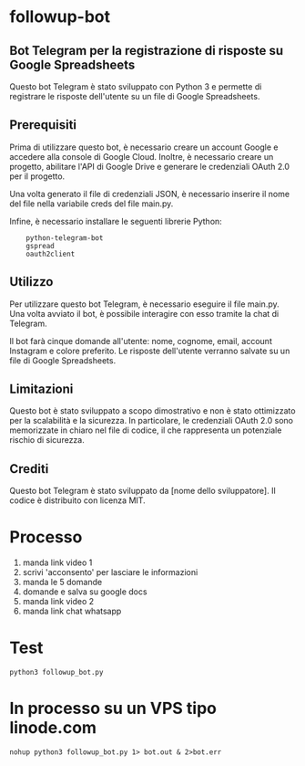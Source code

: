 # followup-bot
## Bot Telegram per la registrazione di risposte su Google Spreadsheets

Questo bot Telegram è stato sviluppato con Python 3 e permette di registrare le risposte dell'utente su un file di Google Spreadsheets.

## Prerequisiti

Prima di utilizzare questo bot, è necessario creare un account Google e accedere alla console di Google Cloud. Inoltre, è necessario creare un progetto, abilitare l'API di Google Drive e generare le credenziali OAuth 2.0 per il progetto.

Una volta generato il file di credenziali JSON, è necessario inserire il nome del file nella variabile creds del file main.py.

Infine, è necessario installare le seguenti librerie Python:
```
    python-telegram-bot
    gspread
    oauth2client
```

## Utilizzo

Per utilizzare questo bot Telegram, è necessario eseguire il file main.py. Una volta avviato il bot, è possibile interagire con esso tramite la chat di Telegram.

Il bot farà cinque domande all'utente: nome, cognome, email, account Instagram e colore preferito. Le risposte dell'utente verranno salvate su un file di Google Spreadsheets.

## Limitazioni

Questo bot è stato sviluppato a scopo dimostrativo e non è stato ottimizzato per la scalabilità e la sicurezza. In particolare, le credenziali OAuth 2.0 sono memorizzate in chiaro nel file di codice, il che rappresenta un potenziale rischio di sicurezza.

## Crediti

Questo bot Telegram è stato sviluppato da [nome dello sviluppatore]. Il codice è distribuito con licenza MIT.

# Processo
1. manda link video 1
2. scrivi 'acconsento' per lasciare le informazioni
3. manda le 5 domande
4. domande e salva su google docs
5. manda link video 2
6. manda link chat whatsapp

# Test
`python3 followup_bot.py`

# In processo su un VPS tipo linode.com
`nohup python3 followup_bot.py 1> bot.out & 2>bot.err`